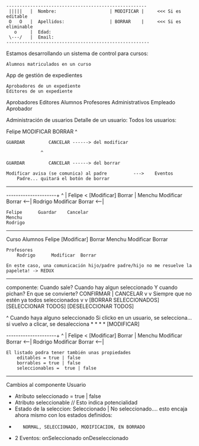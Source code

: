 
    -----------------------------------------------------
     |||||   |  Nombre:                    | MODIFICAR |     <<< Si es editable
     O   O   |  Apellidos:                 | BORRAR    |     <<< Si es eliminable
       o     |  Edad:
     \---/   |  Email:
    ------------------------------------------------------

Estamos desarrollando un sistema de control para cursos:

    Alumnos matriculados en un curso

App de gestión de expedientes

    Aprobadores de un expediente
    Editores de un expediente

<expediente id=17>
    Aprobadores <listado-usuarios>
                        <usuario>
    Editores  <listado-usuarios>
                        <usuario>
<curso id=17>
    Alumnos <listado-usuarios>
                        <usuario>
    Profesores  <listado-usuarios>
                        <usuario>
    Administrativos  <listado-usuarios>
                        <usuario>

<solicitud-vacaciones>
    Empleado <usuario id="17">
    Aprobador <usuario>

Administración de usuarios
    Detalle de un usuario: <usuario>
Todos los usuarios:
    <listado-usuarios>
        <usuario>


Felipe    MODIFICAR   BORRAR
     ^

    GUARDAR         CANCELAR ------> del modificar

                 ^

    GUARDAR         CANCELAR ------> del borrar

    Modificar avisa (se comunica) al padre          --->    Eventos
        Padre... quitará el botón de borrar

---

<listado-usuarios>---------------------+
       ^                               |
    Felipe  <   [Modificar] Borrar     |
    Menchu       Modificar  Borrar  <--|
    Rodrigo      Modificar  Borrar  <--|

    Felipe      Guardar    Cancelar
    Menchu
    Rodrigo

---

Curso
    Alumnos
        Felipe      [Modificar] Borrar
        Menchu       Modificar  Borrar

    Profesores
        Rodrigo      Modificar  Borrar

    En este caso, una comunicación hijo/padre padre/hijo no me resuelve la papeleta! -> REDUX

---
componente: <listado-usuarios>
                Cuando sale? Cuando hay algun seleccionado
                Y cuando pichan? En que se convierte? CONFIRMAR | CANCELAR
                    v
                    v                       Siempre que no estén ya todos seleccionados
                    v                       v
                [BORRAR SELECCIONADOS] [SELECCIONAR TODOS] [DESELECCIONAR TODOS]
                <div>                                               ^
                    <usuario id editable borrable>                  Cuando haya alguno seleccionado
                    <usuario>
                    <usuario>
                    <usuario> Si clicko en un usuario, se selecciona... si vuelvo a clicar, se desalecciona
                    <usuario>
                    <usuario> *
                    <usuario> *
                    <usuario>
                    <usuario> *
                    <usuario> *     [MODIFICAR]
                    <usuario>
                </div>


<listado-usuarios>---------------------+
       ^                               |
    Felipe  <   [Modificar] Borrar     |
    Menchu       Modificar  Borrar  <--|
    Rodrigo      Modificar  Borrar  <--|

    El listado podra tener también unas propiedades 
        editables = true | false
        borrables = true | false
        seleccionables =  true | false

---

Cambios al componente Usuario

-    Atributo seleccionado = true | false
-    Atributo seleccionable              // Esto indica potencialidad
-    Estado de la seleccion: Seleccionado | No seleccionado.... esto encaja ahora mismo con los estados definidos:
-        NORMAL, SELECCIONADO, MODIFICACION, EN BORRADO
-    2 Eventos: onSeleccionado onDeseleccionado